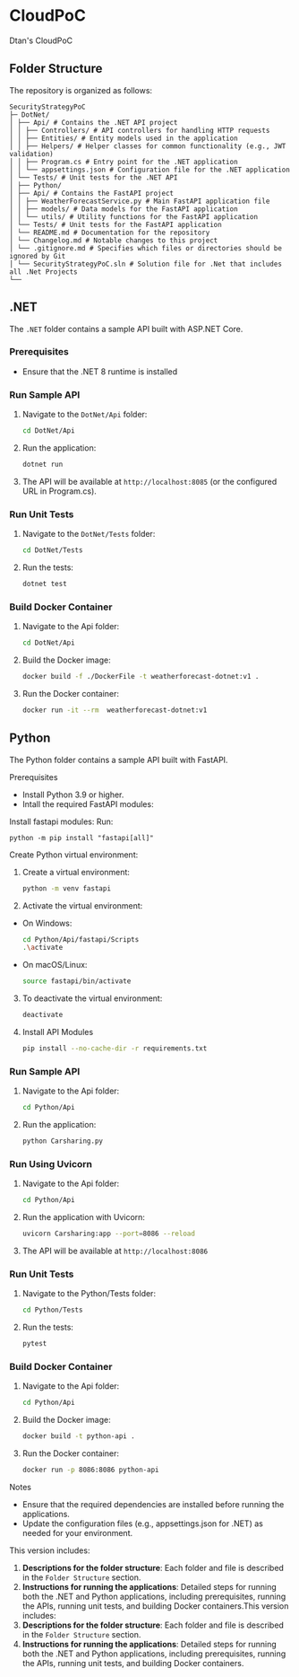 # CloudPoC
Dtan's CloudPoC 

## Folder Structure
The repository is organized as follows:

```text
SecurityStrategyPoC
├─ DotNet/ 
│ ├── Api/ # Contains the .NET API project 
│ │ ├── Controllers/ # API controllers for handling HTTP requests 
│ │ ├── Entities/ # Entity models used in the application 
│ │ ├── Helpers/ # Helper classes for common functionality (e.g., JWT validation) 
│ │ ├── Program.cs # Entry point for the .NET application 
│ │ └── appsettings.json # Configuration file for the .NET application 
│ └── Tests/ # Unit tests for the .NET API 
│ ├── Python/ 
│ ├── Api/ # Contains the FastAPI project 
│ │ ├── WeatherForecastService.py # Main FastAPI application file 
│ │ ├── models/ # Data models for the FastAPI application 
│ │ └── utils/ # Utility functions for the FastAPI application 
│ └── Tests/ # Unit tests for the FastAPI application 
│ └── README.md # Documentation for the repository
│ └── Changelog.md # Notable changes to this project
│ └── .gitignore.md # Specifies which files or directories should be ignored by Git
│ └── SecurityStrategyPoC.sln # Solution file for .Net that includes all .Net Projects
└──
```

## .NET
The `.NET` folder contains a sample API built with ASP.NET Core.

### Prerequisites
- Ensure that the .NET 8 runtime is installed 

### Run Sample API
1. Navigate to the `DotNet/Api` folder:
   ```bash
   cd DotNet/Api
   ```
2. Run the application:
   ```bash
   dotnet run
   ```
3. The API will be available at `http://localhost:8085` (or the configured URL in Program.cs).

### Run Unit Tests
1. Navigate to the `DotNet/Tests` folder:
   ```bash
   cd DotNet/Tests
   ```   
2. Run the tests:
   ```bash
   dotnet test
   ```

### Build Docker Container
1. Navigate to the Api folder:
   ```bash
   cd DotNet/Api
   ```
2. Build the Docker image:
   ```bash
   docker build -f ./DockerFile -t weatherforecast-dotnet:v1 .
   ```
3. Run the Docker container:
   ```bash
   docker run -it --rm  weatherforecast-dotnet:v1 
   ```


## Python
The Python folder contains a sample API built with FastAPI.

Prerequisites
- Install Python 3.9 or higher.
- Intall the required FastAPI modules:

Install fastapi modules:
Run: 
   ``` 
   python -m pip install "fastapi[all]"
   ```   
Create Python virtual environment:
1. Create a virtual environment:
   ```bash
   python -m venv fastapi 
   ```
2. Activate the virtual environment:
- On Windows: 
   ```bash
   cd Python/Api/fastapi/Scripts
   .\activate   
   ```
- On macOS/Linux: 
   ```bash
   source fastapi/bin/activate
   ```   
3. To deactivate the virtual environment:
   ```bash
   deactivate
   ```
4. Install API Modules
   ```bash
   pip install --no-cache-dir -r requirements.txt
   ```

### Run Sample API
1. Navigate to the Api folder:
   ```bash
   cd Python/Api
   ```   
2. Run the application:
   ```bash
   python Carsharing.py
   ```   
### Run Using Uvicorn
1. Navigate to the Api folder:
   ```bash
   cd Python/Api
   ```
2. Run the application with Uvicorn:
   ```bash
   uvicorn Carsharing:app --port=8086 --reload
   ```
3. The API will be available at `http://localhost:8086`
   
### Run Unit Tests
1. Navigate to the Python/Tests folder:
   ```bash
   cd Python/Tests
   ```
2. Run the tests:
   ```bash
   pytest
   ```

### Build Docker Container
1. Navigate to the Api folder:
   ```bash
   cd Python/Api
   ```
2. Build the Docker image:
   ```bash
   docker build -t python-api .
   ```
3. Run the Docker container:
   ```bash
   docker run -p 8086:8086 python-api
   ```

Notes
- Ensure that the required dependencies are installed before running the applications.
- Update the configuration files (e.g., appsettings.json for .NET) as needed for your environment.

This version includes:
1. **Descriptions for the folder structure**: Each folder and file is described in the `Folder Structure` section.
2. **Instructions for running the applications**: Detailed steps for running both the .NET and Python applications, including prerequisites, running the APIs, running unit tests, and building Docker containers.This version includes:
3. **Descriptions for the folder structure**: Each folder and file is described in the `Folder Structure` section.
4. **Instructions for running the applications**: Detailed steps for running both the .NET and Python applications, including prerequisites, running the APIs, running unit tests, and building Docker containers.
